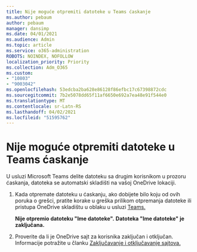 ```yaml
---
title: Nije moguće otpremiti datoteke u Teams ćaskanje
ms.author: pebaum
author: pebaum
manager: dansimp
ms.date: 04/01/2021
ms.audience: Admin
ms.topic: article
ms.service: o365-administration
ROBOTS: NOINDEX, NOFOLLOW
localization_priority: Priority
ms.collection: Adm_O365
ms.custom:
- "10803"
- "9003042"
ms.openlocfilehash: 53edcba2ba628e86128f86efbc17c67398872cdc
ms.sourcegitcommit: 7b2e5078dd65f11af6650e692a7ea48e91f544e0
ms.translationtype: MT
ms.contentlocale: sr-Latn-RS
ms.lasthandoff: 04/02/2021
ms.locfileid: "51595762"
---
```

# <a name="unable-to-upload-files-to-teams-chat"></a>Nije moguće otpremiti datoteke u Teams ćaskanje

U usluzi Microsoft Teams delite datoteku sa drugim korisnikom u prozoru ćaskanja, datoteka se automatski skladišti na vašoj OneDrive lokaciji.

1. Kada otpremate datoteku u ćaskanju, ako dobijete bilo koju od ovih poruka o grešci, pratite korake u greška prilikom otpremanja datoteke ili pristupa OneDrive skladištu u oblaku u usluzi [Teams.](https://go.microsoft.com/fwlink/?linkid=2156015)
    
    **Nije otpremio datoteku "Ime datoteke".**
    **Datoteka "Ime datoteke" je zaključana.**

1. Proverite da li je OneDrive sajt za korisnika zaključan i otključan. Informacije potražite u članku [Zaključavanje i otključavanje sajtova.](https://go.microsoft.com/fwlink/?linkid=2156016)